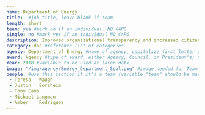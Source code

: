 ```yaml
---
name: Department of Energy
title:  #job title, leave blank if team
length: short
team: yes #mark no if an individual, NO CAPS
single: no #mark yes if an individual NO CAPS
description: Improved organizational transparency and increased citizen awareness of the Western Area Power Administration’s (WAPA) mission through the modernization of WAPA’s website. WAPA provides power to 50+ million customers including cities and towns, who can now access services and operational and financial information more easily.
category: doe #reference list of categories
agency: Department of Energy #name of agency, capitalize first letter of each name
award: Agency #type of award, either Agency, Council, or President's; this is case sensitive so make sure to match the options listed exactly. This section generates the format of the card
Year: 2018 #variable to be used at later date
image: "/img/agency/Energy_Department_Seal.png" #image needed for Team award (agency seal) and President's award (headshot); leave empty if and individual Agency award, IMAGE PATH: /img/agency/GSA_Seal.png
people: #use this section if it's a team (variable "team" should be marked "yes" above)
 - Teresa	Waugh
 - Justin	Borsheim
 - Tony	Camp
 - Michael Langman
 - Amber	Rodriguez
---
```

